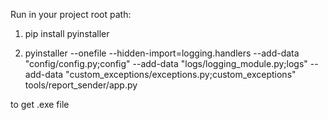 Run in your project root path:

1) pip install pyinstaller

2) pyinstaller --onefile  --hidden-import=logging.handlers --add-data "config/config.py;config" --add-data "logs/logging_module.py;logs" --add-data "custom_exceptions/exceptions.py;custom_exceptions" tools/report_sender/app.py

 to get .exe file